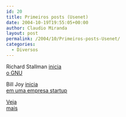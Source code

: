 ```yaml
---
id: 20
title: Primeiros posts (Usenet)
date: 2004-10-19T19:55:05+00:00
author: Claudio Miranda
layout: post
permalink: /2004/10/Primeiros-posts-Usenet/
categories:
  - Diversos
---
```

Richard Stallman <a target="_blank"
href="http://groups.google.com/groups?selm=771%40mit-eddie.UUCP">inicia<br /> o GNU</a> 

Bill Joy <a target="_blank"
href="http://groups.google.com/groups?selm=anews.Aucbernie.2227">inicia<br /> em uma empresa startup</a>

<a target="_blank" 
href="http://www.google.com/googlegroups/archive_announce_20.html">Veja<br /> mais</a>